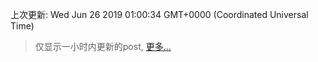
  
 上次更新: Wed Jun 26 2019 01:00:34 GMT+0000 (Coordinated Universal Time) 

 > 仅显示一小时内更新的post, [更多...](screenshots/)
  